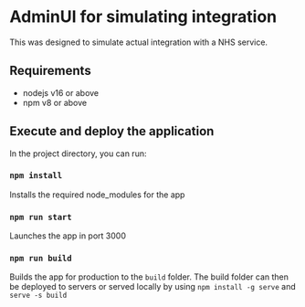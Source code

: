 # AdminUI for simulating integration

This was designed to simulate actual integration with a NHS service.

## Requirements

- nodejs v16 or above
- npm v8 or above

## Execute and deploy the application

In the project directory, you can run:

### `npm install`

Installs the required node_modules for the app

### `npm run start`

Launches the app in port 3000

### `npm run build`

Builds the app for production to the `build` folder.
The build folder can then be deployed to servers or served locally by using `npm install -g serve` and `serve -s build`
